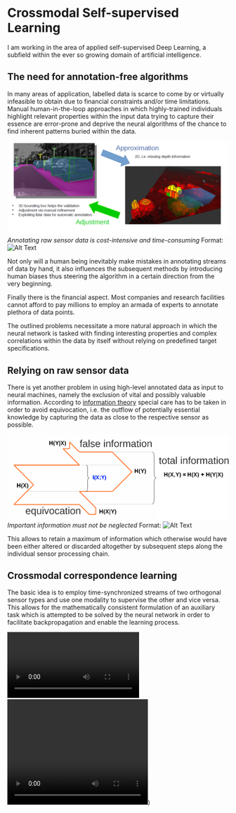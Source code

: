 
# Crossmodal Self-supervised Learning
I am working in the area of applied self-supervised Deep Learning, a subfield within the
ever so growing domain of artificial intelligence.

## The need for annotation-free algorithms
In many areas of application, labelled data is scarce to come by or virtually
infeasible to obtain due to financial constraints and/or time
limitations. Manual human-in-the-loop approaches in which highly-trained
individuals highlight relevant properties within the input data trying to
capture their essence are error-prone and deprive the neural algorithms of the
chance to find inherent patterns buried within the data.

![GitHub Logo](/content/boundingbox.png)
*Annotating raw sensor data is cost-intensive and time-consuming*
Format: ![Alt Text](url)

Not only will a human being inevitably make mistakes in annotating streams of
data by hand, it also influences the subsequent methods by
 introducing human
biases thus steering the algorithm in a certain direction from the very beginning.

Finally there is the financial aspect. Most companies and research facilities
cannot afford to pay millions to employ an armada of experts to annotate
plethora of data points.

The outlined problems necessitate a more natural approach in which the neural
network is tasked with finding interesting properties and complex correlations
within the data by itself without relying on predefined target specifications.

## Relying on raw sensor data
There is yet another problem in using high-level annotated data as input to
neural machines, namely the exclusion of vital and possibly valuable
information. According to [information
theory](https://en.wikipedia.org/wiki/Information_theory) special care has to be
taken in order to avoid equivocation, i.e. the outflow of potentially essential
knowledge by capturing the data as close to the respective sensor as
possible.

![GitHub Logo](/content/equi.png)
*Important information must not be neglected*
Format: ![Alt Text](https://en.wikipedia.org/wiki/Conditional_entropy)

This allows to retain a maximum of information which otherwise would
have been either altered or discarded altogether by subsequent steps along the
individual sensor processing chain.

## Crossmodal correspondence learning
The basic idea is to employ time-synchronized streams of two orthogonal sensor
types and use one modality to supervise the other and vice versa. This allows
for the mathematically consistent formulation of an auxiliary task which is
attempted to be solved by the neural network in order to facilitate
backpropagation and enable the learning process.

![](/content/stencil_search.mp4)
<video width="320" height="240" controls>
  <source type="video/mp4" src="/content/stencil_search.mp4">
</video>)
